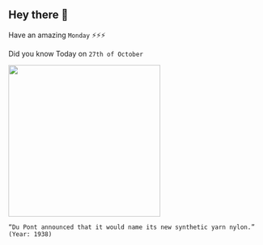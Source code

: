 ## Hey there 👋
Have an amazing `Monday` ⚡⚡⚡

Did you know Today on `27th of October`
 
 [<img src="https://i.ytimg.com/vi/B_rbX17TZfs/maxresdefault.jpg" width="300" />](https://retronewser.com/2018/10/27/du-pont-names-new-synthetic-yarn-nylon-80-years-ago-onthisday-otd-oct-27-1938/) 
 ```
“Du Pont announced that it would name its new synthetic yarn nylon.” (Year: 1938)
```
